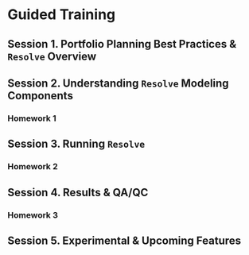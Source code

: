 # Guided Training

## Session 1. Portfolio Planning Best Practices & `Resolve` Overview

## Session 2. Understanding `Resolve` Modeling Components

### Homework 1

## Session 3. Running `Resolve`

### Homework 2

## Session 4. Results & QA/QC

### Homework 3

## Session 5. Experimental & Upcoming Features
